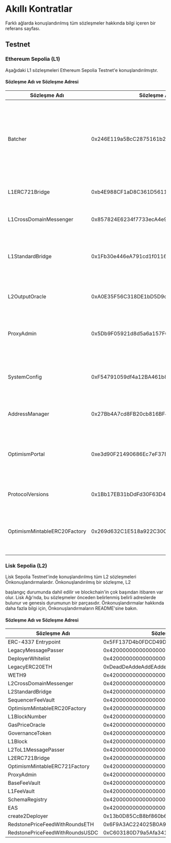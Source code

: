 # Akıllı Kontratlar
Farklı ağlarda konuşlandırılmış tüm sözleşmeler hakkında bilgi içeren bir referans sayfası.

## Testnet
### Ethereum Sepolia (L1)
Aşağıdaki L1 sözleşmeleri Ethereum Sepolia Testnet'e konuşlandırılmıştır.

#### Sözleşme Adı ve Sözleşme Adresi
| Sözleşme Adı                | Sözleşme Adresi                         | Açıklama |
|-----------------------------|-----------------------------------------|----------|
| Batcher                     | 0x246E119a5BcC2875161b23E4e602e25cEcE96E37 | Batcher, işlemleri Sıralayıcıdan L1 blockchain'ine yayınlayan bir hizmettir. Batcher, Sıralayıcı ile birlikte sürekli çalışır ve işlemleri düzenli olarak toplu halde (adından da anlaşılacağı gibi) yayınlar. |
| L1ERC721Bridge              | 0xb4E988CF1aD8C361D56118437502A8f11C7FaA01 | L1 ve L2 arasında mesajların gönderilmesi ve alınmasını yönetir. |
| L1CrossDomainMessenger      | 0x857824E6234f7733ecA4e9A76804fd1afa1A3A2C | L1'den L2'ye mesajlar gönderir ve L2'den L1'e mesajları iletir. |
| L1StandardBridge            | 0x1Fb30e446eA791cd1f011675E5F3f5311b70faF5 | L1'den L2'ye ERC20 tokenlerinin yatırılması için ana giriş noktasıdır. Bu sözleşme herhangi bir tokeni depolayabilir. |
| L2OutputOracle              | 0xA0E35F56C318DE1bD5D9ca6A94Fe7e37C5663348 | Blok yürütmenin bir sonucu olarak önerilen durum köklerinin bir listesini içerir. |
| ProxyAdmin                  | 0x5Db9F05921d8d5a6a157F6f49c411cc0e46c6330 | AddressManager'ın sahibi. LiskPortal, SystemConfig, L2OutputOracle, L1StandardBridge'in yöneticisi. |
| SystemConfig                | 0xF54791059df4a12BA461b881B4080Ae81a1d0AC0 | Sıralayıcı adresi, L2 gaz limiti ve güvensiz blok imzalayıcı adresi gibi yapılandırma parametrelerini içerir. |
| AddressManager              | 0x27Bb4A7cd8FB20cb816BF4Aac668BF841bb3D5d3 | Address Manager, Ethereum'un adres alanını yöneten yerleşik bir aktördür. |
| OptimismPortal              | 0xe3d90F21490686Ec7eF37BE788E02dfC12787264 | L1'den L2'ye fonların yatırılması için ana giriş noktasıdır. Ayrıca çekimlerin kanıtlanmasına ve sonlandırılmasına izin verir. |
| ProtocolVersions            | 0x1Bb17EB31bDdFd30F63D4FAe6c8Eb85D9e9b1f48 | Süper zincir protokol sürüm bilgilerini yönetmek için kullanılır. |
| OptimismMintableERC20Factory| 0x269d632C1E518a922C30C749cFD3f82Eb5C779B0 | L1 yerel tokenlerinin yatırılması için kullanılabilecek L2'de ERC20 sözleşmeleri oluşturulmasından sorumludur. |

### Lisk Sepolia (L2)
Lisk Sepolia Testnet'inde konuşlandırılmış tüm L2 sözleşmeleri Önkonuşlandırmalardır. Önkonuşlandırılmış bir sözleşme, L2

 başlangıç durumunda dahil edilir ve blockchain'in çok başından itibaren var olur. Lisk Ağı'nda, bu sözleşmeler önceden belirlenmiş belirli adreslerde bulunur ve genesis durumunun bir parçasıdır. Önkonuşlandırmalar hakkında daha fazla bilgi için, Önkonuşlandırmaların README'sine bakın.

#### Sözleşme Adı ve Sözleşme Adresi
| Sözleşme Adı                       | Sözleşme Adresi                         |
|------------------------------------|-----------------------------------------|
| ERC-4337 Entrypoint                | 0x5FF137D4b0FDCD49DcA30c7CF57E578a026d2789 |
| LegacyMessagePasser                | 0x4200000000000000000000000000000000000000 |
| DeployerWhitelist                  | 0x4200000000000000000000000000000000000002 |
| LegacyERC20ETH                     | 0xDeadDeAddeAddEAddeadDEaDDEAdDeaDDeAD0000 |
| WETH9                              | 0x4200000000000000000000000000000000000006 |
| L2CrossDomainMessenger             | 0x4200000000000000000000000000000000000007 |
| L2StandardBridge                   | 0x4200000000000000000000000000000000000010 |
| SequencerFeeVault                  | 0x4200000000000000000000000000000000000011 |
| OptimismMintableERC20Factory       | 0x4200000000000000000000000000000000000012 |
| L1BlockNumber                      | 0x4200000000000000000000000000000000000013 |
| GasPriceOracle                     | 0x420000000000000000000000000000000000000F |
| GovernanceToken                    | 0x4200000000000000000000000000000000000042 |
| L1Block                            | 0x4200000000000000000000000000000000000015 |
| L2ToL1MessagePasser                | 0x4200000000000000000000000000000000000016 |
| L2ERC721Bridge                     | 0x4200000000000000000000000000000000000014 |
| OptimismMintableERC721Factory      | 0x4200000000000000000000000000000000000017 |
| ProxyAdmin                         | 0x4200000000000000000000000000000000000018 |
| BaseFeeVault                       | 0x4200000000000000000000000000000000000019 |
| L1FeeVault                         | 0x420000000000000000000000000000000000001a |
| SchemaRegistry                     | 0x4200000000000000000000000000000000000020 |
| EAS                                | 0x4200000000000000000000000000000000000021 |
| create2Deployer                    | 0x13b0D85CcB8bf860b6b79AF3029fCA081AE9beF2 |
| RedstonePriceFeedWithRoundsETH     | 0x6F9A3AC224025B0A9E7b7F47dcb1DF7872e2fA75 |
| RedstonePriceFeedWithRoundsUSDC    | 0xC603180D79a5Afa341A59134d126fC72Bcd19283 |